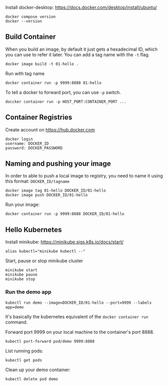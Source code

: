 Install docker-desktop: https://docs.docker.com/desktop/install/ubuntu/

```
docker compose version
docker --version
```

## Build Container

When you build an image, by default it just gets a hexadecimal ID, which you can
use to refer it later. You can add a tag name with the `-t` flag.

```
docker image build -t 01-hello .
```

Run with tag name

```
docker container run -p 9999:8888 01-hello
```

To tell a docker to forward port, you can use `-p` switch.

```
doccker container run -p HOST_PORT:CONTAINER_PORT ...
```

## Container Registries

Create account on https://hub.docker.com

```
docker login
username: DOCKER_ID
password: DOCKER_PASSWORD
```

## Naming and pushing your image

In order to able to push a local image to registry, you need to name it using
this format: `DOCKER_ID/tagname`

```
docker image tag 01-hello DOCKER_ID/01-hello
docker image push DOCKER_ID/01-hello
```

Run your image:

```
docker container run -p 9999:8888 DOCKER_ID/01-hello
```

## Hello Kubernetes

Install minikube: https://minikube.sigs.k8s.io/docs/start/

```
alias kubectl="minikube kubectl --"
```

Start, pause or stop minikube cluster

```
minikube start
minikube pause
minikube stop
```

### Run the demo app

```
kubectl run demo --image=DOCKER_ID/01-hello --port=9999 --labels app=demo
```

It's basically the kubernetes equivalent of the `docker container run` command.

Forward port 9999 on your local machine to the container's port 8888.

```
kubectl port-forward pod/demo 9999:8888
```

List running pods:

```
kubectl get pods
```

Clean up your demo container:

```
kubectl delete pod demo
```
